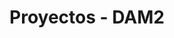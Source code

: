 ---
home: true
icon: folder
title: Proyectos - DAM2
# heroImage: /logo.svg
heroText: Proyectos - DAM2
tagline: Departamento de Informática. CIFP Virgen de Gracia.
# action:
  #- text: How to Use 💡
  #  link: /guide/
  #  type: primary

  #- text: Blog homepage 🏠
  #  link: /

features:
  - title: Instadroid 📸
    details: 2021 - Compartir fotos y momentos
    link: /proyectos/dam2_instadroid_2021/

  - title: Tenisdroid 🎾
    details: 2021 - Gestión de pistas de tenis
    link: /proyectos/dam2_tenisdroid_2021/

  - title: Winedroid 🍷
    details: 2021 - Gestión de listas con los mejores vinos
    link: /proyectos/dam2_winedroid_2021/

  - title: Turistadroid 📸 
    details: 2021 - Compartir lugares y momentos
    link: /proyectos/dam2_turistadroid_2021/

  - title: Naturaleza Viva 🐯
    details: 2021 - Gestión y seguimiento de animales
    link: /proyectos/dam2_naturalezaviva_2021/

  - title: PlatformGame 🎮 
    details: 2021 - Juego de plataformas con Unity
    link: /proyectos/dam2_platformgame_2021/

  - title: Dungeon's Shadows 🎮
    details: 2021 - Juego desarrollado con Unity
    link: /proyectos/dam2_dungeons_2021/

  - title: Las aventuras del zorrito Kreeper 🎮 
    details: 2021 - Juego desarrollado con Unity
    link: /proyectos/dam2_kreeper_2021/

comment: false
---